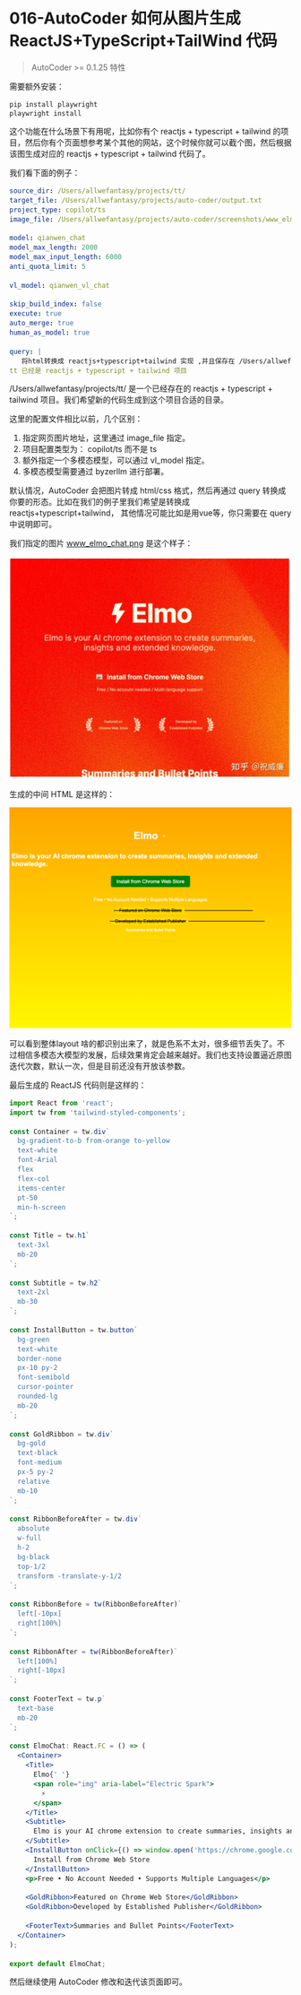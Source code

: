 # 016-AutoCoder 如何从图片生成ReactJS+TypeScript+TailWind 代码

> AutoCoder >= 0.1.25 特性

需要额外安装：

```shell
pip install playwright
playwright install
```

这个功能在什么场景下有用呢，比如你有个 reactjs + typescript + tailwind 的项目，然后你有个页面想参考某个其他的网站，这个时候你就可以截个图，然后根据该图生成对应的 reactjs + typescript + tailwind 代码了。

我们看下面的例子：

```yml
source_dir: /Users/allwefantasy/projects/tt/
target_file: /Users/allwefantasy/projects/auto-coder/output.txt 
project_type: copilot/ts
image_file: /Users/allwefantasy/projects/auto-coder/screenshots/www_elmo_chat.png

model: qianwen_chat
model_max_length: 2000
model_max_input_length: 6000
anti_quota_limit: 5

vl_model: qianwen_vl_chat

skip_build_index: false
execute: true
auto_merge: true
human_as_model: true

query: |   
   将html转换成 reactjs+typescript+tailwind 实现 ,并且保存在 /Users/allwefantasy/projects/tt/ 合适的目录下。
tt 已经是 reactjs + typescript + tailwind 项目
```

/Users/allwefantasy/projects/tt/ 是一个已经存在的 reactjs + typescript + tailwind 项目。我们希望新的代码生成到这个项目合适的目录。

这里的配置文件相比以前，几个区别：

1. 指定网页图片地址，这里通过 image_file 指定。
2. 项目配置类型为： copilot/ts 而不是 ts
3. 额外指定一个多模态模型，可以通过 vl_model 指定。
4. 多模态模型需要通过 byzerllm 进行部署。

默认情况，AutoCoder 会把图片转成 html/css 格式，然后再通过 query 转换成你要的形态。比如在我们的例子里我们希望是转换成 reactjs+typescript+tailwind， 其他情况可能比如是用vue等，你只需要在 query中说明即可。

我们指定的图片 www_elmo_chat.png 是这个样子：

![](../images/image16-01.png)

生成的中间 HTML 是这样的：

![](../images/image16-02.png)


可以看到整体layout 啥的都识别出来了，就是色系不太对，很多细节丢失了。不过相信多模态大模型的发展，后续效果肯定会越来越好。我们也支持设置逼近原图迭代次数，默认一次，但是目前还没有开放该参数。

最后生成的 ReactJS 代码则是这样的：

```jsx
import React from 'react';
import tw from 'tailwind-styled-components';

const Container = tw.div`
  bg-gradient-to-b from-orange to-yellow
  text-white
  font-Arial
  flex
  flex-col
  items-center
  pt-50
  min-h-screen
`;

const Title = tw.h1`
  text-3xl
  mb-20
`;

const Subtitle = tw.h2`
  text-2xl
  mb-30
`;

const InstallButton = tw.button`
  bg-green
  text-white
  border-none
  px-10 py-2
  font-semibold
  cursor-pointer
  rounded-lg
  mb-20
`;

const GoldRibbon = tw.div`
  bg-gold
  text-black
  font-medium
  px-5 py-2
  relative
  mb-10
`;

const RibbonBeforeAfter = tw.div`
  absolute
  w-full
  h-2
  bg-black
  top-1/2
  transform -translate-y-1/2
`;

const RibbonBefore = tw(RibbonBeforeAfter)`
  left[-10px]
  right[100%]
`;

const RibbonAfter = tw(RibbonBeforeAfter)`
  left[100%]
  right[-10px]
`;

const FooterText = tw.p`
  text-base
  mb-20
`;

const ElmoChat: React.FC = () => (
  <Container>
    <Title>
      Elmo{' '}
      <span role="img" aria-label="Electric Spark">
        ⚡
      </span>
    </Title>
    <Subtitle>
      Elmo is your AI chrome extension to create summaries, insights and extended knowledge.
    </Subtitle>
    <InstallButton onClick={() => window.open('https://chrome.google.com/webstore/detail/elmo/your-extension-id')}>
      Install from Chrome Web Store
    </InstallButton>
    <p>Free • No Account Needed • Supports Multiple Languages</p>

    <GoldRibbon>Featured on Chrome Web Store</GoldRibbon>
    <GoldRibbon>Developed by Established Publisher</GoldRibbon>

    <FooterText>Summaries and Bullet Points</FooterText>
  </Container>
);

export default ElmoChat;
```

然后继续使用 AutoCoder 修改和迭代该页面即可。